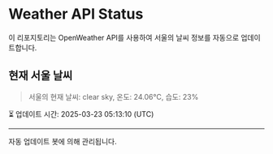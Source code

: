 
# Weather API Status

이 리포지토리는 OpenWeather API를 사용하여 서울의 날씨 정보를 자동으로 업데이트합니다.

## 현재 서울 날씨
> 서울의 현재 날씨: clear sky, 온도: 24.06°C, 습도: 23%

⏳ 업데이트 시간: 2025-03-23 05:13:10 (UTC)

---
자동 업데이트 봇에 의해 관리됩니다.

